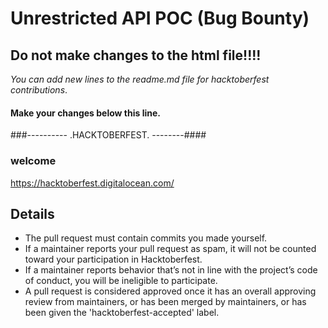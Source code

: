 # **Unrestricted API POC** (Bug Bounty)

## Do not make changes to the html file!!!!

*You can add new lines to the readme.md file for hacktoberfest contributions*.

#### Make your changes below this line.
###----------   .HACKTOBERFEST.  --------####

### welcome
https://hacktoberfest.digitalocean.com/
## Details
 - The pull request must contain commits you made yourself.
 - If a maintainer reports your pull request as spam, it will not be counted toward your participation in Hacktoberfest.
 - If a maintainer reports behavior that’s not in line with the project’s code of conduct, you will be ineligible to participate.
 - A pull request is considered approved once it has an overall approving review from maintainers, or has been merged by maintainers, or has been given the 'hacktoberfest-accepted' label.
